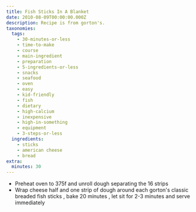 ```yaml
---
title: Fish Sticks In A Blanket
date: 2010-08-09T00:00:00.000Z
description: Recipe is from gorton's.
taxonomies:
  tags:
    - 30-minutes-or-less
    - time-to-make
    - course
    - main-ingredient
    - preparation
    - 5-ingredients-or-less
    - snacks
    - seafood
    - oven
    - easy
    - kid-friendly
    - fish
    - dietary
    - high-calcium
    - inexpensive
    - high-in-something
    - equipment
    - 3-steps-or-less
  ingredients:
    - sticks
    - american cheese
    - bread
extra:
  minutes: 30
---
```

 - Preheat oven to 375f and unroll dough separating the 16 strips
 - Wrap cheese half and one strip of dough around each gorton's classic breaded fish sticks , bake 20 minutes , let sit for 2-3 minutes and serve immediately
